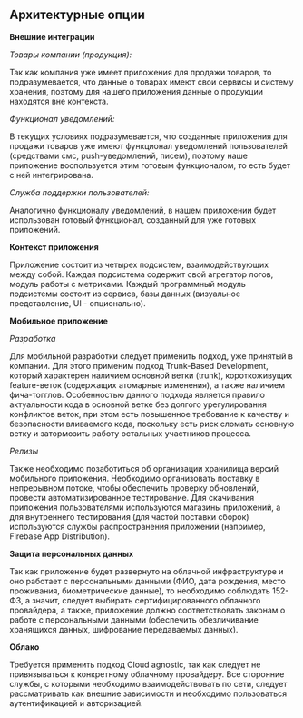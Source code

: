 ## Архитектурные опции


**Внешние интеграции**

*Товары компании (продукция):*

Так как компания уже имеет приложения для продажи товаров, то подразумевается, что данные о товарах имеют свои сервисы и систему хранения, поэтому для нашего приложения данные о продукции находятся вне контекста.

*Функционал уведомлений:*

В текущих условиях подразумевается, что созданные приложения для продажи товаров уже имеют функционал уведомлений пользователей (средствами смс, push-уведомлений, писем), поэтому наше приложение воспользуется этим готовым функционалом, то есть будет с ней интегрирована.

*Служба поддержки пользователей:*

Аналогично функционалу уведомлений, в нашем приложении будет использован готовый функционал, созданный для уже готовых приложений.

**Контекст приложения**

Приложение состоит из четырех подсистем, взаимодействующих между собой. Каждая подсистема содержит свой агрегатор логов, модуль работы с метриками. Каждый программный модуль подсистемы состоит из сервиса, базы данных (визуальное представление, UI - опционально).

**Мобильное приложение**

*Разработка*

Для мобильной разработки следует применить подход, уже принятый в компании. Для этого применим подход Trunk-Based Development, который характерен наличием основной ветки (trunk), короткоживущих feature-веток (содержащих атомарные изменения), а также наличием фича-тогглов. Особенностью данного подхода является правило актуальности кода в основной ветке без долгого урегулирования конфликтов веток, при этом есть повышенное требование к качеству и безопасности вливаемого кода, поскольку есть риск сломать основную ветку и затормозить работу остальных участников процесса.

*Релизы*

Также необходимо позаботиться об организации хранилища версий мобильного приложения. Необходимо организовать поставку в непрерывном потоке, чтобы обеспечить проверку обновлений, провести автоматизированное тестирование. Для скачивания приложения пользователями используются магазины приложений, а для внутреннего тестирования (для частой поставки сборок) используются службы распространения приложений (например, Firebase App Distribution).

**Защита персональных данных**

Так как приложение будет развернуто на облачной инфраструктуре и оно работает с персональными данными (ФИО, дата рождения, место проживания, биометрические данные), то необходимо соблюдать 152-ФЗ, а значит, следует выбирать сертифицированного облачного провайдера, а также, приложение должно соответствовать законам о работе с персональными данными (обеспечить обезличивание хранящихся данных, шифрование передаваемых данных).

**Облако**

Требуется применить подход Cloud agnostic, так как следует не привязываться к конкретному облачному провайдеру. Все сторонние службы, с которыми необходимо взаимодействовать по сети, следует рассматривать как внешние зависимости и необходимо пользоваться аутентификацией и авторизацией.